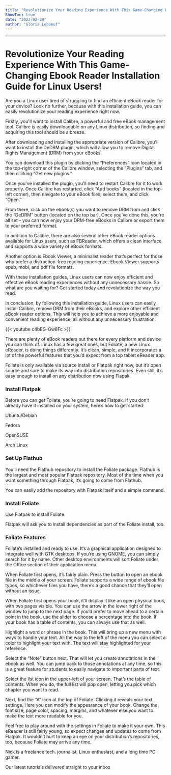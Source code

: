 ```yaml
---
title: "Revolutionize Your Reading Experience With This Game-Changing Ebook Reader Installation Guide for Linux Users!"
ShowToc: true 
date: "2023-02-28"
author: "Gloria Leboeuf"
---
```

*****
# Revolutionize Your Reading Experience With This Game-Changing Ebook Reader Installation Guide for Linux Users!

Are you a Linux user tired of struggling to find an efficient eBook reader for your device? Look no further, because with this installation guide, you can easily revolutionize your reading experience right now.

Firstly, you'll want to install Calibre, a powerful and free eBook management tool. Calibre is easily downloadable on any Linux distribution, so finding and acquiring this tool should be a breeze.

After downloading and installing the appropriate version of Calibre, you'll want to install the DeDRM plugin, which will allow you to remove Digital Rights Management (DRM) from your eBooks.

You can download this plugin by clicking the “Preferences” icon located in the top-right corner of the Calibre window, selecting the “Plugins” tab, and then clicking “Get new plugins.”

Once you've installed the plugin, you'll need to restart Calibre for it to work properly. Once Calibre has restarted, click “Add books” (located in the top-left corner), then navigate to your eBook files, select them, and click “Open.”

From there, click on the ebook(s) you want to remove DRM from and click the “DeDRM” button (located on the top bar). Once you’ve done this, you're all set – you can now enjoy your DRM-free eBooks in Calibre or export them to your preferred format.

In addition to Calibre, there are also several other eBook reader options available for Linux users, such as FBReader, which offers a clean interface and supports a wide variety of eBook formats.

Another option is Ebook Viewer, a minimalist reader that’s perfect for those who prefer a distraction-free reading experience. Ebook Viewer supports epub, mobi, and pdf file formats.

With these installation guides, Linux users can now enjoy efficient and effective eBook reading experiences without any unnecessary hassle. So what are you waiting for? Get started today and revolutionize the way you read.

In conclusion, by following this installation guide, Linux users can easily install Calibre, remove DRM from their eBooks, and explore other efficient eBook reader options. This will help you to achieve a more enjoyable and convenient reading experience, all without any unnecessary frustration.

{{< youtube c4bEG-Gw8Fc >}} 



There are plenty of eBook readers out there for every platform and device you can think of. Linux has a few great ones, but Foliate, a new Linux eReader, is doing things differently. It’s clean, simple, and it incorporates a lot of the powerful features that you’d expect from a top tablet eReader app.
 
Foliate is only available via source install or Flatpak right now, but it’s open source and sure to make its way into distribution repositories. Even still, it’s easy enough to install on any distribution now using Flapak.
 
### Install Flatpak
 
Before you can get Foliate, you’re going to need Flatpak. If you don’t already have it installed on your system, here’s how to get started:
 
Ubuntu/Debian
 
Fedora
 
OpenSUSE
 
Arch Linux
 
### Set Up Flathub
 
You’ll need the Flathub repository to install the Foliate package. Flathub is the largest and most popular Flatpak repository. Most of the time when you want something through Flatpak, it’s going to come from Flathub.
 
You can easily add the repository with Flatpak itself and a simple command.
 
### Install Foliate
 
Use Flatpak to install Foliate.
 
Flatpak will ask you to install dependencies as part of the Foliate install, too.
 
### Foliate Features
 
Foliate’s installed and ready to use. It’s a graphical application designed to integrate well with GTK desktops. If you’re using GNOME, you can simply search for it by name. Other desktop environments will sort Foliate under the Office section of their application menu.
 
When Foliate first opens, it’s fairly plain. Press the button to open an ebook file in the middle of your screen. Foliate supports a wide range of ebook file types, so whichever files you have, there’s a good chance that they’ll open without an issue.
 
When Foliate first opens your book, it’ll display it like an open physical book, with two pages visible. You can use the arrow in the lower right of the window to jump to the next page. If you’d prefer to move ahead to a certain point in the book, use the slider to choose a percentage into the book. If your book has a table of contents, you can always use that as well.
 
Highlight a word or phrase in the book. This will bring up a new menu with ways to handle your text. All the way to the left of the menu you can select a color to highlight your text with. The text will stay highlighted for your reference.
 
Select the “Note” button next. That will let you create annotations in the ebook as well. You can jump back to those annotations at any time, so this is a great feature for students to easily navigate to important parts of text.
 
Select the list icon in the upper-left of your screen. That’s the table of contents. When you do, the full list will pop open, letting you pick which chapter you want to read.
 
Next, find the “A” icon at the top of Foliate. Clicking it reveals your text settings. Here you can modify the appearance of your book. Change the font size, page color, spacing, margins, and whatever else you want to make the text more readable for you.
 
Feel free to play around with the settings in Foliate to make it your own. This eReader is still fairly young, so expect changes and updates to come from Flatpak. It wouldn’t hurt to keep an eye on your distribution’s repositories, too, because Foliate may arrive any time.
 
Nick is a freelance tech. journalist, Linux enthusiast, and a long time PC gamer.
 
Our latest tutorials delivered straight to your inbox




